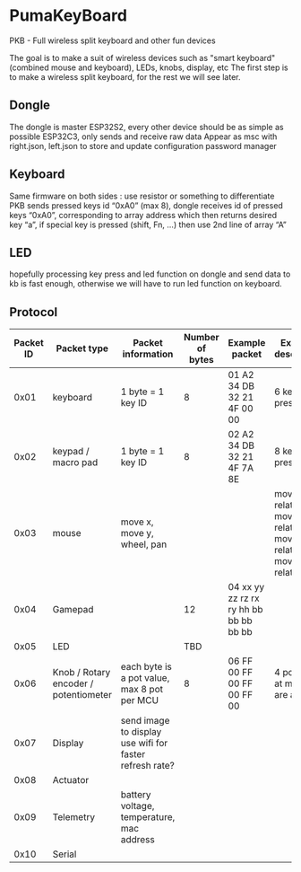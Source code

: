 # PumaKeyBoard
 PKB - Full wireless split keyboard and other fun devices

The goal is to make a suit of wireless devices such as "smart keyboard" (combined mouse and keyboard), LEDs, knobs, display, etc
The first step is to make a wireless split keyboard, for the rest we will see later.

## Dongle
The dongle is master ESP32S2, every other device should be as simple as possible ESP32C3, only sends and receive raw data
Appear as msc with right.json,  left.json to store and update configuration 
password manager

## Keyboard
Same firmware on both sides : use resistor or something to differentiate
PKB sends pressed keys id  “0xA0” (max 8), dongle receives id of pressed keys “0xA0”, corresponding to array address which then returns desired key “a”, if special key is pressed (shift, Fn, …) then use 2nd line of array “A”

## LED
hopefully processing key press and led function on dongle and send data to kb is fast enough, otherwise we will have to run led function on keyboard.

## Protocol

| Packet ID | Packet type | Packet information | Number of bytes | Example packet | Example description |
| --------- | ----------- | ------------------ | --------------- | -------------- | ------------------- |
| 0x01 | keyboard | 1 byte = 1 key ID | 8 | 01 A2 34 DB 32 21 4F 00 00 | 6 keys are pressed |
| 0x02 | keypad / macro pad | 1 byte = 1 key ID | 8 | 02 A2 34 DB 32 21 4F 7A 8E | 8 keys are pressed |
| 0x03 | mouse | move x, move y, wheel, pan |  |  |move x relative move y relative move w relative move p relative|
| 0x04 | Gamepad |  | 12 | 04 xx yy zz rz rx ry hh bb bb bb bb bb |  |
| 0x05 | LED |  | TBD |  |  |
| 0x06 | Knob / Rotary encoder / potentiometer | each byte is a pot value, max 8 pot per MCU | 8 | 06 FF 00 FF 00 FF 00 FF 00 | 4 pots are at max, 4 are at min |
| 0x07 | Display | send image to display use wifi for faster refresh rate? |  |  |  |
| 0x08 | Actuator |  |  |  |  |
| 0x09 | Telemetry | battery voltage, temperature, mac address |  |  |  |
| 0x10 | Serial |  |  |  |  |
